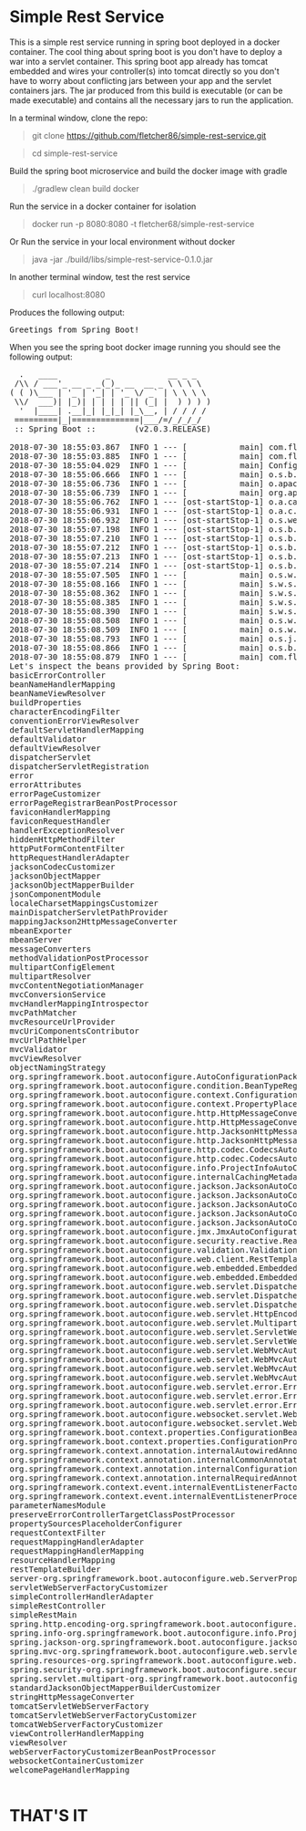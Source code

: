 <h1>Simple Rest Service</h1>

This is a simple rest service running in spring boot deployed in a docker container.
The cool thing about spring boot is you don't have to deploy a war into a servlet
container.  This spring boot app already has tomcat embedded and wires your controller(s)
into tomcat directly so you don't have to worry about conflicting jars between your
app and the servlet containers jars.  The jar produced from this build is 
executable (or can be made executable) and contains all the necessary jars to run 
the application.

In a terminal window, clone the repo:

> git clone https://github.com/fletcher86/simple-rest-service.git

> cd simple-rest-service

Build the spring boot microservice and build the docker image with gradle
> ./gradlew clean build docker

Run the service in a docker container for isolation
> docker run -p 8080:8080 -t fletcher68/simple-rest-service

Or Run the service in your local environment without docker
> java -jar ./build/libs/simple-rest-service-0.1.0.jar

In another terminal window, test the rest service

> curl localhost:8080

Produces the following output:

<pre>
Greetings from Spring Boot!
</pre>

When you see the spring boot docker image running you should see the following
output:

<pre>
  .   ____          _            __ _ _
 /\\ / ___'_ __ _ _(_)_ __  __ _ \ \ \ \
( ( )\___ | '_ | '_| | '_ \/ _` | \ \ \ \
 \\/  ___)| |_)| | | | | || (_| |  ) ) ) )
  '  |____| .__|_| |_|_| |_\__, | / / / /
 =========|_|==============|___/=/_/_/_/
 :: Spring Boot ::        (v2.0.3.RELEASE)

2018-07-30 18:55:03.867  INFO 1 --- [           main] com.fletcher.SimpleRestMain              : Starting SimpleRestMain on af25c5ca66ee with PID 1 (/app.jar started by root in /)
2018-07-30 18:55:03.885  INFO 1 --- [           main] com.fletcher.SimpleRestMain              : No active profile set, falling back to default profiles: default
2018-07-30 18:55:04.029  INFO 1 --- [           main] ConfigServletWebServerApplicationContext : Refreshing org.springframework.boot.web.servlet.context.AnnotationConfigServletWebServerApplicationContext@2f410acf: startup date [Mon Jul 30 18:55:04 GMT 2018]; root of context hierarchy
2018-07-30 18:55:06.666  INFO 1 --- [           main] o.s.b.w.embedded.tomcat.TomcatWebServer  : Tomcat initialized with port(s): 8080 (http)
2018-07-30 18:55:06.736  INFO 1 --- [           main] o.apache.catalina.core.StandardService   : Starting service [Tomcat]
2018-07-30 18:55:06.739  INFO 1 --- [           main] org.apache.catalina.core.StandardEngine  : Starting Servlet Engine: Apache Tomcat/8.5.31
2018-07-30 18:55:06.762  INFO 1 --- [ost-startStop-1] o.a.catalina.core.AprLifecycleListener   : The APR based Apache Tomcat Native library which allows optimal performance in production environments was not found on the java.library.path: [/usr/lib/jvm/java-1.8-openjdk/jre/lib/amd64/server:/usr/lib/jvm/java-1.8-openjdk/jre/lib/amd64:/usr/lib/jvm/java-1.8-openjdk/jre/../lib/amd64:/usr/java/packages/lib/amd64:/usr/lib64:/lib64:/lib:/usr/lib]
2018-07-30 18:55:06.931  INFO 1 --- [ost-startStop-1] o.a.c.c.C.[Tomcat].[localhost].[/]       : Initializing Spring embedded WebApplicationContext
2018-07-30 18:55:06.932  INFO 1 --- [ost-startStop-1] o.s.web.context.ContextLoader            : Root WebApplicationContext: initialization completed in 2915 ms
2018-07-30 18:55:07.198  INFO 1 --- [ost-startStop-1] o.s.b.w.servlet.ServletRegistrationBean  : Servlet dispatcherServlet mapped to [/]
2018-07-30 18:55:07.210  INFO 1 --- [ost-startStop-1] o.s.b.w.servlet.FilterRegistrationBean   : Mapping filter: 'characterEncodingFilter' to: [/*]
2018-07-30 18:55:07.212  INFO 1 --- [ost-startStop-1] o.s.b.w.servlet.FilterRegistrationBean   : Mapping filter: 'hiddenHttpMethodFilter' to: [/*]
2018-07-30 18:55:07.213  INFO 1 --- [ost-startStop-1] o.s.b.w.servlet.FilterRegistrationBean   : Mapping filter: 'httpPutFormContentFilter' to: [/*]
2018-07-30 18:55:07.214  INFO 1 --- [ost-startStop-1] o.s.b.w.servlet.FilterRegistrationBean   : Mapping filter: 'requestContextFilter' to: [/*]
2018-07-30 18:55:07.505  INFO 1 --- [           main] o.s.w.s.handler.SimpleUrlHandlerMapping  : Mapped URL path [/**/favicon.ico] onto handler of type [class org.springframework.web.servlet.resource.ResourceHttpRequestHandler]
2018-07-30 18:55:08.166  INFO 1 --- [           main] s.w.s.m.m.a.RequestMappingHandlerAdapter : Looking for @ControllerAdvice: org.springframework.boot.web.servlet.context.AnnotationConfigServletWebServerApplicationContext@2f410acf: startup date [Mon Jul 30 18:55:04 GMT 2018]; root of context hierarchy
2018-07-30 18:55:08.362  INFO 1 --- [           main] s.w.s.m.m.a.RequestMappingHandlerMapping : Mapped "{[/]}" onto public java.lang.String com.fletcher.SimpleRestController.index()
2018-07-30 18:55:08.385  INFO 1 --- [           main] s.w.s.m.m.a.RequestMappingHandlerMapping : Mapped "{[/error],produces=[text/html]}" onto public org.springframework.web.servlet.ModelAndView org.springframework.boot.autoconfigure.web.servlet.error.BasicErrorController.errorHtml(javax.servlet.http.HttpServletRequest,javax.servlet.http.HttpServletResponse)
2018-07-30 18:55:08.390  INFO 1 --- [           main] s.w.s.m.m.a.RequestMappingHandlerMapping : Mapped "{[/error]}" onto public org.springframework.http.ResponseEntity<java.util.Map<java.lang.String, java.lang.Object>> org.springframework.boot.autoconfigure.web.servlet.error.BasicErrorController.error(javax.servlet.http.HttpServletRequest)
2018-07-30 18:55:08.508  INFO 1 --- [           main] o.s.w.s.handler.SimpleUrlHandlerMapping  : Mapped URL path [/webjars/**] onto handler of type [class org.springframework.web.servlet.resource.ResourceHttpRequestHandler]
2018-07-30 18:55:08.509  INFO 1 --- [           main] o.s.w.s.handler.SimpleUrlHandlerMapping  : Mapped URL path [/**] onto handler of type [class org.springframework.web.servlet.resource.ResourceHttpRequestHandler]
2018-07-30 18:55:08.793  INFO 1 --- [           main] o.s.j.e.a.AnnotationMBeanExporter        : Registering beans for JMX exposure on startup
2018-07-30 18:55:08.866  INFO 1 --- [           main] o.s.b.w.embedded.tomcat.TomcatWebServer  : Tomcat started on port(s): 8080 (http) with context path ''
2018-07-30 18:55:08.879  INFO 1 --- [           main] com.fletcher.SimpleRestMain              : Started SimpleRestMain in 5.859 seconds (JVM running for 6.73)
Let's inspect the beans provided by Spring Boot:
basicErrorController
beanNameHandlerMapping
beanNameViewResolver
buildProperties
characterEncodingFilter
conventionErrorViewResolver
defaultServletHandlerMapping
defaultValidator
defaultViewResolver
dispatcherServlet
dispatcherServletRegistration
error
errorAttributes
errorPageCustomizer
errorPageRegistrarBeanPostProcessor
faviconHandlerMapping
faviconRequestHandler
handlerExceptionResolver
hiddenHttpMethodFilter
httpPutFormContentFilter
httpRequestHandlerAdapter
jacksonCodecCustomizer
jacksonObjectMapper
jacksonObjectMapperBuilder
jsonComponentModule
localeCharsetMappingsCustomizer
mainDispatcherServletPathProvider
mappingJackson2HttpMessageConverter
mbeanExporter
mbeanServer
messageConverters
methodValidationPostProcessor
multipartConfigElement
multipartResolver
mvcContentNegotiationManager
mvcConversionService
mvcHandlerMappingIntrospector
mvcPathMatcher
mvcResourceUrlProvider
mvcUriComponentsContributor
mvcUrlPathHelper
mvcValidator
mvcViewResolver
objectNamingStrategy
org.springframework.boot.autoconfigure.AutoConfigurationPackages
org.springframework.boot.autoconfigure.condition.BeanTypeRegistry
org.springframework.boot.autoconfigure.context.ConfigurationPropertiesAutoConfiguration
org.springframework.boot.autoconfigure.context.PropertyPlaceholderAutoConfiguration
org.springframework.boot.autoconfigure.http.HttpMessageConvertersAutoConfiguration
org.springframework.boot.autoconfigure.http.HttpMessageConvertersAutoConfiguration$StringHttpMessageConverterConfiguration
org.springframework.boot.autoconfigure.http.JacksonHttpMessageConvertersConfiguration
org.springframework.boot.autoconfigure.http.JacksonHttpMessageConvertersConfiguration$MappingJackson2HttpMessageConverterConfiguration
org.springframework.boot.autoconfigure.http.codec.CodecsAutoConfiguration
org.springframework.boot.autoconfigure.http.codec.CodecsAutoConfiguration$JacksonCodecConfiguration
org.springframework.boot.autoconfigure.info.ProjectInfoAutoConfiguration
org.springframework.boot.autoconfigure.internalCachingMetadataReaderFactory
org.springframework.boot.autoconfigure.jackson.JacksonAutoConfiguration
org.springframework.boot.autoconfigure.jackson.JacksonAutoConfiguration$Jackson2ObjectMapperBuilderCustomizerConfiguration
org.springframework.boot.autoconfigure.jackson.JacksonAutoConfiguration$JacksonObjectMapperBuilderConfiguration
org.springframework.boot.autoconfigure.jackson.JacksonAutoConfiguration$JacksonObjectMapperConfiguration
org.springframework.boot.autoconfigure.jackson.JacksonAutoConfiguration$ParameterNamesModuleConfiguration
org.springframework.boot.autoconfigure.jmx.JmxAutoConfiguration
org.springframework.boot.autoconfigure.security.reactive.ReactiveSecurityAutoConfiguration
org.springframework.boot.autoconfigure.validation.ValidationAutoConfiguration
org.springframework.boot.autoconfigure.web.client.RestTemplateAutoConfiguration
org.springframework.boot.autoconfigure.web.embedded.EmbeddedWebServerFactoryCustomizerAutoConfiguration
org.springframework.boot.autoconfigure.web.embedded.EmbeddedWebServerFactoryCustomizerAutoConfiguration$TomcatWebServerFactoryCustomizerConfiguration
org.springframework.boot.autoconfigure.web.servlet.DispatcherServletAutoConfiguration
org.springframework.boot.autoconfigure.web.servlet.DispatcherServletAutoConfiguration$DispatcherServletConfiguration
org.springframework.boot.autoconfigure.web.servlet.DispatcherServletAutoConfiguration$DispatcherServletRegistrationConfiguration
org.springframework.boot.autoconfigure.web.servlet.HttpEncodingAutoConfiguration
org.springframework.boot.autoconfigure.web.servlet.MultipartAutoConfiguration
org.springframework.boot.autoconfigure.web.servlet.ServletWebServerFactoryAutoConfiguration
org.springframework.boot.autoconfigure.web.servlet.ServletWebServerFactoryConfiguration$EmbeddedTomcat
org.springframework.boot.autoconfigure.web.servlet.WebMvcAutoConfiguration
org.springframework.boot.autoconfigure.web.servlet.WebMvcAutoConfiguration$EnableWebMvcConfiguration
org.springframework.boot.autoconfigure.web.servlet.WebMvcAutoConfiguration$WebMvcAutoConfigurationAdapter
org.springframework.boot.autoconfigure.web.servlet.WebMvcAutoConfiguration$WebMvcAutoConfigurationAdapter$FaviconConfiguration
org.springframework.boot.autoconfigure.web.servlet.error.ErrorMvcAutoConfiguration
org.springframework.boot.autoconfigure.web.servlet.error.ErrorMvcAutoConfiguration$DefaultErrorViewResolverConfiguration
org.springframework.boot.autoconfigure.web.servlet.error.ErrorMvcAutoConfiguration$WhitelabelErrorViewConfiguration
org.springframework.boot.autoconfigure.websocket.servlet.WebSocketServletAutoConfiguration
org.springframework.boot.autoconfigure.websocket.servlet.WebSocketServletAutoConfiguration$TomcatWebSocketConfiguration
org.springframework.boot.context.properties.ConfigurationBeanFactoryMetadata
org.springframework.boot.context.properties.ConfigurationPropertiesBindingPostProcessor
org.springframework.context.annotation.internalAutowiredAnnotationProcessor
org.springframework.context.annotation.internalCommonAnnotationProcessor
org.springframework.context.annotation.internalConfigurationAnnotationProcessor
org.springframework.context.annotation.internalRequiredAnnotationProcessor
org.springframework.context.event.internalEventListenerFactory
org.springframework.context.event.internalEventListenerProcessor
parameterNamesModule
preserveErrorControllerTargetClassPostProcessor
propertySourcesPlaceholderConfigurer
requestContextFilter
requestMappingHandlerAdapter
requestMappingHandlerMapping
resourceHandlerMapping
restTemplateBuilder
server-org.springframework.boot.autoconfigure.web.ServerProperties
servletWebServerFactoryCustomizer
simpleControllerHandlerAdapter
simpleRestController
simpleRestMain
spring.http.encoding-org.springframework.boot.autoconfigure.http.HttpEncodingProperties
spring.info-org.springframework.boot.autoconfigure.info.ProjectInfoProperties
spring.jackson-org.springframework.boot.autoconfigure.jackson.JacksonProperties
spring.mvc-org.springframework.boot.autoconfigure.web.servlet.WebMvcProperties
spring.resources-org.springframework.boot.autoconfigure.web.ResourceProperties
spring.security-org.springframework.boot.autoconfigure.security.SecurityProperties
spring.servlet.multipart-org.springframework.boot.autoconfigure.web.servlet.MultipartProperties
standardJacksonObjectMapperBuilderCustomizer
stringHttpMessageConverter
tomcatServletWebServerFactory
tomcatServletWebServerFactoryCustomizer
tomcatWebServerFactoryCustomizer
viewControllerHandlerMapping
viewResolver
webServerFactoryCustomizerBeanPostProcessor
websocketContainerCustomizer
welcomePageHandlerMapping

</pre>

<h1> THAT'S IT</h1>